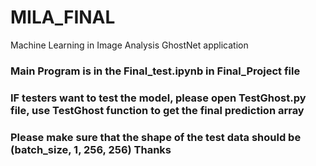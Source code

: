# MILA_FINAL
Machine Learning in Image Analysis GhostNet application
### Main Program is in the Final_test.ipynb in Final_Project file

### IF testers want to test the model, please open TestGhost.py file, use TestGhost function to get the final prediction array
### Please make sure that the shape of the test data should be (batch_size, 1, 256, 256) Thanks
